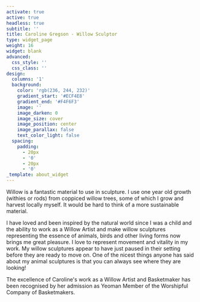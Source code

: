 ```yaml
---
activate: true
active: true
headless: true
subtitle: ''
title: Caroline Gregson - Willow Sculptor
type: widget_page
weight: 16
widget: blank
advanced:
  css_style: ''
  css_class: ''
design:
  columns: '1'
  background:
    color: 'rgb(236, 244, 232)'
    gradient_start: '#ECF4E8'
    gradient_end: '#F4F6F3'
    image: ''
    image_darken: 0
    image_size: cover
    image_position: center
    image_parallax: false
    text_color_light: false
  spacing:
    padding:
      - 20px
      - '0'
      - 20px
      - '0'
_template: about_widget
---
```


Willow is a fantastic material to use in sculpture. I use one year old growth (withies or rods) from coppiced willow trees, some of which I grow and harvest locally myself. It would be hard to think of a more sustainable material.

I have loved and been inspired by the natural world since I was a child
and the ability to work as a Willow Artist and make willow sculptures
representing the essence of animals, birds and other living forms now
brings me great pleasure. I love to represent movement and vitality in
my work. My willow sculptures appear to have just paused in their setting
before they are ready to move on. One of the nicest things anyone has
said about my animal sculptures is that you can always see where
they are looking!

The excellence of Caroline's work as a Willow Artist and Basketmaker has
been recognised by her admission as Yeoman Member of the Worshipful
Company of Basketmakers.
